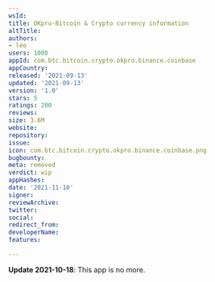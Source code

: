 ```yaml
---
wsId: 
title: OKpro-Bitcoin & Crypto currency information
altTitle: 
authors:
- leo
users: 1000
appId: com.btc.bitcoin.crypto.okpro.binance.coinbase
appCountry: 
released: '2021-09-13'
updated: '2021-09-13'
version: '1.0'
stars: 5
ratings: 200
reviews: 
size: 3.6M
website: 
repository: 
issue: 
icon: com.btc.bitcoin.crypto.okpro.binance.coinbase.png
bugbounty: 
meta: removed
verdict: wip
appHashes: 
date: '2021-11-10'
signer: 
reviewArchive: 
twitter: 
social: 
redirect_from: 
developerName: 
features: 

---
```


**Update 2021-10-18**: This app is no more.


